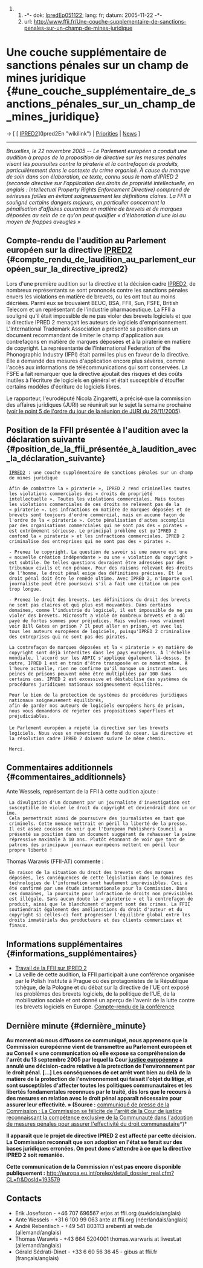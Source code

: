 1.  1.  -\*- dok: [IpredEp051122](IpredEp051122 "wikilink"); lang: fr;
        datum: 2005-11-22 -\*-
    2.  url:
        <http://www.ffii.fr/Une-couche-supplementaire-de-sanctions-penales-sur-un-champ-de-mines-juridique>

# Une couche supplémentaire de sanctions pénales sur un champ de mines juridique {#une_couche_supplémentaire_de_sanctions_pénales_sur_un_champ_de_mines_juridique}

-\> \[ [ [IPRED2](IPRED2 "wikilink")](Ipred2En "wikilink") \| [
Priorities](FfiiprojPriorEn "wikilink") \| [
News](SwpatcninoEn "wikilink") \]

------------------------------------------------------------------------

*Bruxelles, le 22 novembre 2005 \-- Le Parlement européen a conduit une
audition à propos de la proposition de directive sur les mesures pénales
visant les poursuites contre la piraterie et la contrefaçon de produits,
particulièrement dans le contexte du crime organisé. À cause du manque
de soin dans son élaboration, ce texte, connu sous le nom d\'IPRED 2
(seconde directive sur l\'application des droits de propriété
intellectuelle, en anglais : Intellectual Property Rights Enforcement
Directive) comprend de sérieuses failles en évitant soigneusement les
définitions claires. La FFII a souligné certains dangers majeurs, en
particulier concernant la pénalisation d\'affaires courantes en matière
de brevets et de marques déposées au sein de ce qu\'on peut qualifier «
d\'élaboration d\'une loi au moyen de frappes aveugles »*

## Compte-rendu de l\'audition au Parlement européen sur la directive [IPRED2](IPRED2 "wikilink") {#compte_rendu_de_laudition_au_parlement_européen_sur_la_directive_ipred2}

Lors d\'une première audition sur la directive et la décision cadre
[IPRED2](IPRED2 "wikilink"), de nombreux représentants se sont prononcés
contre les sanctions pénales envers les violations en matière de
brevets, ou les ont tout au moins décriées. Parmi eux se trouvaient
BEUC, BSA, FFII, Sun, FSFE, British Telecom et un représentant de
l\'industrie pharmaceutique. La FFII a souligné qu\'il était impossible
de ne pas violer des brevets logiciels et que la directive IPRED 2
menaçait les auteurs de logiciels d\'emprisonnement. L\'International
Trademark Association a présenté sa position dans un document
recommandant de limiter le champ d\'application aux contrefaçons en
matière de marques déposées et à la piraterie en matière de copyright.
La représentante de l\'International Federation of the Phonographic
Industry (IFPI) était parmi les plus en faveur de la directive. Elle a
demandé des mesures d\'application encore plus sévères, comme l\'accès
aux informations de télécommunications qui sont conservées. La FSFE a
fait remarquer que la directive ajoutait des risques et des coûts
inutiles à l\'écriture de logiciels en général et était susceptible
d\'étouffer certains modèles d\'écriture de logiciels libres.

Le rapporteur, l\'eurodéputé Nicola Zingaretti, a précisé que la
commission des affaires juridiques (JURI) se réunirait sur le sujet la
semaine prochaine ([voir le point 5 de l\'ordre du jour de la réunion de
JURI du
29/11/2005](http://www.europarl.eu.int/meetdocs/2004_2009/documents/oj/590/590237/590237fr.pdf "wikilink")).

## Position de la FFII présentée à l\'audition avec la déclaration suivante {#position_de_la_ffii_présentée_à_laudition_avec_la_déclaration_suivante}

` `[`IPRED2`](IPRED2 "wikilink")` : une couche supplémentaire de sanctions pénales sur un champ`\
` de mines juridique`

` Afin de combattre la « piraterie », IPRED 2 rend criminelles toutes`\
` les violations commerciales des « droits de propriété`\
` intellectuelle ». Toutes les violations commerciales. Mais toutes`\
` les violations commerciales de ces droits ne relèvent pas de la`\
` « piraterie ». Les infractions en matière de marques déposées et de`\
` brevets sont toujours d'ordre commercial, mais en aucune façon de`\
` l'ordre de la « piraterie ». Cette pénalisation d'actes accomplis`\
` par des organisations commerciales qui ne sont pas des « pirates »`\
` est extrêmement sérieuse. Le principal problème est qu'IPRED 2`\
` confond la « piraterie » et les infractions commerciales. IPRED 2`\
` criminalise des entreprises qui ne sont pas des « pirates ».`

` - Prenez le copyright. La question de savoir si une oeuvre est une`\
` « nouvelle création indépendante » ou une « violation du copyright »`\
` est subtile. De telles questions devraient être adressées par des`\
` tribunaux civils et non pénaux. Pour des raisons relevant des droits`\
` de l'homme, le droit pénal exige des définitions précises. Et le`\
` droit pénal doit être le remède ultime. Avec IPRED 2, n'importe quel`\
` journaliste peut être poursuivi s'il a fait une citation un peu`\
` trop longue.`

` - Prenez le droit des brevets. Les définitions du droit des brevets`\
` ne sont pas claires et qui plus est mouvantes. Dans certains`\
` domaines, comme l'industrie du logiciel, il est impossible de ne pas`\
` violer des brevets. Microsoft a violé de nombreux brevets et a dû`\
` payé de fortes sommes pour préjudices. Mais voulons-nous vraiment`\
` voir Bill Gates en prison ? Il peut aller en prison, et avec lui`\
` tous les auteurs européens de logiciels, puisqu'IPRED 2 criminalise`\
` des entreprises qui ne sont pas des pirates.`

` La contrefaçon de marques déposées et la « piraterie » en matière de`\
` copyright sont déjà interdites dans les pays européens. À l'échelle`\
` mondiale, l'accord sur les ADPIC s'applique également là-dessus. En`\
` outre, IPRED 1 est en train d'être transposée en ce moment même. À`\
` l'heure actuelle, rien ne confirme qu'il manque un instrument. Les`\
` peines de prisons peuvent même être multipliées par 100 dans`\
` certains cas. IPRED 2 est excessive et déstabilise des systèmes de`\
` procédures juridiques nationaux soigneusement équilibrés.`

` Pour le bien de la protection de systèmes de procédures juridiques`\
` nationaux soigneusement équilibrés,`\
` afin de garder nos auteurs de logiciels européens hors de prison,`\
` nous vous demandons de rejeter ces propositions superflues et`\
` préjudiciables.`\
\
` Le Parlement européen a rejeté la directive sur les brevets`\
` logiciels. Nous vous en remercions du fond du coeur. La directive et`\
` la résolution cadre IPRED 2 doivent suivre le même chemin.`

` Merci.`

## Commentaires additionnels {#commentaires_additionnels}

Ante Wessels, représentant de la FFII à cette audition ajoute :

` La divulgation d'un document par un journaliste d'investigation est`\
` susceptible de violer le droit du copyright et deviendrait donc un crime.`\
` Cela permettrait ainsi de poursuivre des journalistes en tant que`\
` criminels. Cette menace mettrait en péril la liberté de la presse.`\
` Il est assez cocasse de voir que l'European Publishers Council a`\
` présenté sa position dans un document suggérant de rehausser la peine`\
` répressive maximale à 10 ans. Plutôt étonnant de voir que tant de`\
` patrons des principaux journaux européens mettent en péril leur`\
` propre liberté !`

Thomas Warawis (FFII-AT) commente :

` En raison de la situation du droit des brevets et des marques`\
` déposées, les conséquences de cette législation dans le domaines des`\
` technologies de l'information sont hautement imprévisibles. Ceci a`\
` été confirmé par une étude internationale pour la Commission. Dans`\
` ces domaines, la poursuite pour infraction de droits non prévisibles`\
` est illégale. Sans aucun doute la « piraterie » et la contrefaçon de`\
` produit, ainsi que le blanchiment d'argent sont des crimes. La FFII`\
` soutiendrait également des améliorations du droit d'auteur et du`\
` copyright si celles-ci font progresser l'équilibre global entre les`\
` droits immatériels des producteurs et des clients commerciaux et`\
` finaux.`

## Informations supplémentaires {#informations_supplémentaires}

-   [ Travail de la FFII sur IPRED 2](Ipred2En_(en_anglais) "wikilink")
-   La veille de cette audition, la FFII participait à une conférence
    organisée par le Polish Institute à Prague où des protagonistes de
    la République tchèque, de la Pologne et du débat sur la directive de
    l\'UE ont exposé les problèmes des brevets logiciels, de la
    politique de l\'UE, de la mobilisation sociale et ont donné un
    aperçu de l\'avenir de la lutte contre les brevets logiciels en
    Europe. [ Compte-rendu de la
    conférence](Praha0511En_(en_anglais) "wikilink")

## Dernière minute {#dernière_minute}

**Au moment où nous diffusons ce communiqué, nous apprenons que la
Commission européenne vient de transmettre au Parlement européen et au
Conseil « une communication où elle expose sa compréhension de l\'arrêt
du 13 septembre 2005 par lequel la Cour [justice
européenne](de "wikilink") a annulé une décision-cadre relative à la
protection de l\'environnement par le droit pénal. \[\...\] Les
conséquences de cet arrêt vont bien au delà de la matière de la
protection de l\'environnement qui faisait l\'objet du litige, et sont
susceptibles d\'affecter toutes les politiques communautaires et les
libertés fondamentales reconnues par le traité, dès lors que le recours
à des mesures en relation avec le droit pénal apparaît nécessaire pour
assurer leur effectivité. » (Source :** [communiqué de presse de la
Commission : La Commission se félicite de l\'arrêt de la Cour de justice
reconnaissant la compétence exclusive de la Communauté dans l\'adoption
de mesures pénales pour assurer l\'effectivité du droit
communautaire](http://europa.eu.int/rapid/pressReleasesAction.do?reference=MEMO/05/437&format=HTML&language=FR "wikilink")\*)\*

**Il apparaît que le projet de directive IPRED 2 est affecté par cette
décision. La Commission reconnaît que son adoption en l\'état se ferait
sur des bases juridiques erronées. On peut donc s\'attendre à ce que la
directive IPRED 2 soit remaniée.**

**Cette communication de la Commission n\'est pas encore disponible
publiquement :**
<http://europa.eu.int/prelex/detail_dossier_real.cfm?CL=fr&DosId=193579>

## Contacts

-   Erik Josefsson - +46 707 696567 erjos at ffii.org (suédois/anglais)
-   Ante Wessels - +31 6 100 99 063 ante at ffii.org
    (néerlandais/anglais)
-   André Rebentisch - +49 541 803113 arebenti at web.de
    (allemand/anglais)
-   Thomas Warawis - +43 664 5204001 thomas.warwaris at liwest.at
    (allemand/anglais)
-   Gérald Sédrati-Dinet - +33 6 60 56 36 45 - gibus at ffii.fr
    (français/anglais)
